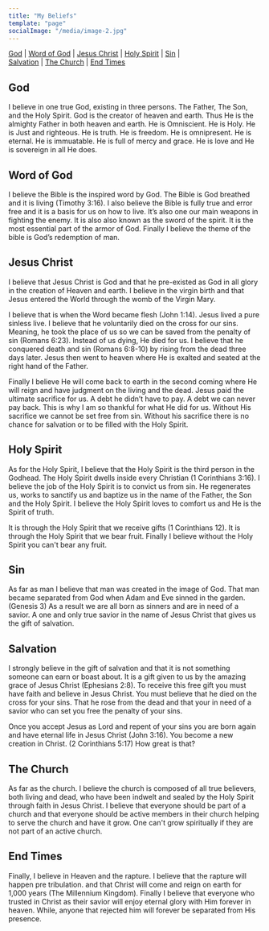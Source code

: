 ```yaml
---
title: "My Beliefs"
template: "page"
socialImage: "/media/image-2.jpg"
---
```


[God](#god) |
[Word of God](#word-of-god) |
[Jesus Christ](#jesus-christ) |
[Holy Spirit](#holy-spirit) |
[Sin](#sin) | <br />
[Salvation](#salvation) |
[The Church](#the-church) |
[End Times](#end-times) 

## God

I believe in one true God, existing in three persons. The Father, The Son, and the Holy
Spirit. God is the creator of heaven and earth. Thus He is the almighty Father in both
heaven and earth. He is Omniscient. He is Holy. He is Just and righteous. He is truth.
He is freedom. He is omnipresent. He is eternal. He is immuatable. He is full of mercy
and grace. He is love and He is sovereign in all He does. 

## Word of God

I believe the Bible is the inspired word by God. The Bible is God breathed and it is living
(Timothy 3:16). I also believe the Bible is fully true and error free and it is a basis for us
on how to live. It’s also one our main weapons in fighting the enemy. It is also also
known as the sword of the spirit. It is the most essential part of the armor of God. Finally
I believe the theme of the bible is God’s redemption of man.

## Jesus Christ
I believe that Jesus Christ is God and that he pre-existed as God in all glory in the
creation of Heaven and earth. I believe in the virgin birth and that Jesus entered the World through the womb of
the Virgin Mary. 

I believe that is when the Word became flesh (John 1:14). Jesus lived a
pure sinless live. I believe that he voluntarily died on the cross for our sins. Meaning, he
took the place of us so we can be saved from the penalty of sin (Romans 6:23). Instead
of us dying, He died for us. I believe that he conquered death and sin (Romans 6:8-10)
by rising from the dead three days later. Jesus then went to heaven where He is exalted
and seated at the right hand of the Father. 

Finally I believe He will come back to earth in the second coming
where He will reign and have judgment on the living and the dead. Jesus paid the
ultimate sacrifice for us. A debt he didn’t have to pay. A debt we can never pay back.
This is why I am so thankful for what He did for us. Without His sacrifice we cannot be
set free from sin. Without his sacrifice there is no chance for salvation or to be filled with
the Holy Spirit.

## Holy Spirit

As for the Holy Spirit, I believe that the Holy Spirit is the third person in the Godhead.
The Holy Spirit dwells inside every Christian (1 Corinthians 3:16). I believe the job of the
Holy Spirit is to convict us from sin. He regenerates us, works to sanctify us and baptize
us in the name of the Father, the Son and the Holy Spirit. I believe the Holy Spirit loves to comfort us and He is the Spirit of truth. 

It is through the Holy Spirit that we
receive gifts (1 Corinthians 12). It is through the Holy Spirit that we bear fruit. Finally I
believe without the Holy Spirit you can't bear any fruit. 

## Sin

As far as man I believe that man was created in the image of God. That man became
separated from God when Adam and Eve sinned in the garden.(Genesis 3) As a result
we are all born as sinners and are in need of a savior. A one and only true savior in the
name of Jesus Christ that gives us the gift of salvation.

## Salvation

I strongly believe in the gift of salvation and that it is not something someone can earn
or boast about. It is a gift given to us by the amazing grace of Jesus Christ (Ephesians
2:8). To receive this free gift you must have faith and believe in Jesus Christ. You must
believe that he died on the cross for your sins. That he rose from the dead and that your
in need of a savior who can set you free the penalty of your sins. 

Once you accept Jesus
as Lord and repent of your sins you are born again and have eternal life in Jesus Christ
(John 3:16). You become a new creation in Christ. (2 Corinthians 5:17) How great is
that?

## The Church

As far as the church. I believe the church is composed of all true believers, both living
and dead, who have been indwelt and sealed by the Holy Spirit through faith in Jesus
Christ. I believe that everyone should be part of a church and that everyone should be
active members in their church helping to serve the church and have it grow. One can't
grow spiritually if they are not part of an active church.

## End Times

Finally, I believe in Heaven and the rapture. I believe that the rapture will happen pre
tribulation. and that Christ will come and reign on earth for 1,000 years (The Millennium
Kingdom). Finally I believe that everyone who trusted in Christ as their savior will enjoy
eternal glory with Him forever in heaven. While, anyone that rejected him will forever be
separated from His presence.
